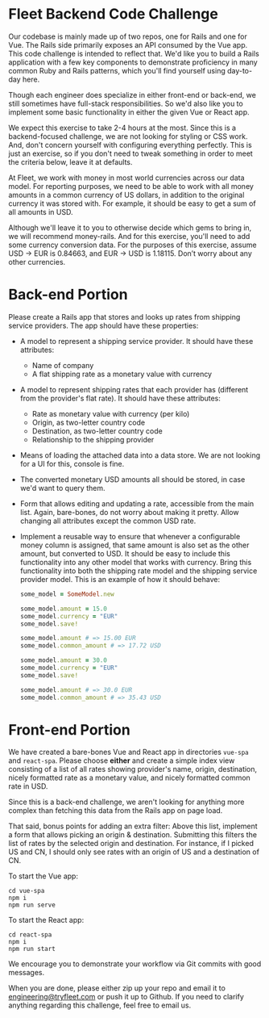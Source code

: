 # Fleet Backend Code Challenge

Our codebase is mainly made up of two repos, one for Rails and one for Vue. The Rails side primarily exposes an API consumed by the Vue app. This code challenge is intended to reflect that. We'd like you to build a Rails application with a few key components to demonstrate proficiency in many common Ruby and Rails patterns, which you'll find yourself using day-to-day here.

Though each engineer does specialize in either front-end or back-end, we still sometimes have full-stack responsibilities. So we'd also like you to implement some basic functionality in either the given Vue or React app.

We expect this exercise to take 2-4 hours at the most. Since this is a backend-focused challenge, we are not looking for styling or CSS work. And, don't concern yourself with configuring everything perfectly. This is just an exercise, so if you don't need to tweak something in order to meet the criteria below, leave it at defaults.

At Fleet, we work with money in most world currencies across our data model. For reporting purposes, we need to be able to work with all money amounts in a common currency of US dollars, in addition to the original currency it was stored with. For example, it should be easy to get a sum of all amounts in USD.

Although we'll leave it to you to otherwise decide which gems to bring in, we will recommend money-rails. And for this exercise, you'll need to add some currency conversion data. For the purposes of this exercise, assume USD -> EUR is 0.84663, and EUR -> USD is 1.18115. Don’t worry about any other currencies.

# Back-end Portion

Please create a Rails app that stores and looks up rates from shipping service providers. The app should have these properties:

* A model to represent a shipping service provider. It should have these attributes:
  * Name of company
  * A flat shipping rate as a monetary value with currency

* A model to represent shipping rates that each provider has (different from the provider's flat rate). It should have these attributes:
  * Rate as monetary value with currency (per kilo)
  * Origin, as two-letter country code
  * Destination, as two-letter country code
  * Relationship to the shipping provider

* Means of loading the attached data into a data store. We are not looking for a UI for this, console is fine.
* The converted monetary USD amounts all should be stored, in case we'd want to query them.
* Form that allows editing and updating a rate, accessible from the main list. Again, bare-bones, do not worry about making it pretty.  Allow changing all attributes except the common USD rate.
* Implement a reusable way to ensure that whenever a configurable money column is assigned, that same amount is also set as the other amount, but converted to USD. It should be easy to include this functionality into any other model that works with currency. Bring this functionality into both the shipping rate model and the shipping service provider model. This is an example of how it should behave:

  ```ruby
  some_model = SomeModel.new

  some_model.amount = 15.0
  some_model.currency = "EUR"
  some_model.save!

  some_model.amount # => 15.00 EUR
  some_model.common_amount # => 17.72 USD

  some_model.amount = 30.0
  some_model.currency = "EUR"
  some_model.save!

  some_model.amount # => 30.0 EUR
  some_model.common_amount # => 35.43 USD
  ```

# Front-end Portion

We have created a bare-bones Vue and React app in directories `vue-spa` and `react-spa`. Please choose **either** and create a simple index view consisting of a list of all rates showing provider's name, origin, destination, nicely formatted rate as a monetary value, and nicely formatted common rate in USD.

Since this is a back-end challenge, we aren't looking for anything more complex than fetching this data from the Rails app on page load.

That said, bonus points for adding an extra filter: Above this list, implement a form that allows picking an origin & destination. Submitting this filters the list of rates by the selected origin and destination.  For instance, if I picked US and CN, I should only see rates with an origin of US and a destination of CN.

To start the Vue app:

```
cd vue-spa
npm i
npm run serve
```

To start the React app:

```
cd react-spa
npm i
npm run start
```

We encourage you to demonstrate your workflow via Git commits with good messages.

When you are done, please either zip up your repo and email it to engineering@tryfleet.com or push it up to Github. If you need to clarify anything regarding this challenge, feel free to email us.

